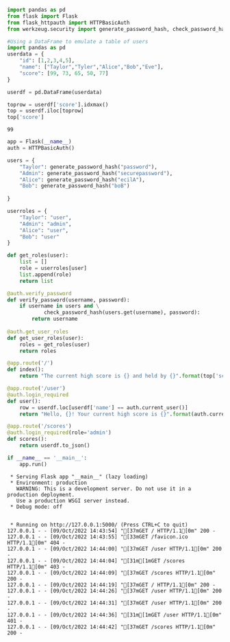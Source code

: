 ```python
import pandas as pd
from flask import Flask
from flask_httpauth import HTTPBasicAuth
from werkzeug.security import generate_password_hash, check_password_hash
```


```python
#Using a DataFrame to emulate a table of users
import pandas as pd
userdata = {
    "id": [1,2,3,4,5],
    "name": ["Taylor","Tyler","Alice","Bob","Eve"],
    "score": [99, 73, 65, 50, 77]    
}

userdf = pd.DataFrame(userdata)

toprow = userdf['score'].idxmax()
top = userdf.iloc[toprow]
top['score']
```




    99




```python
app = Flask(__name__)
auth = HTTPBasicAuth()

users = {
    "Taylor": generate_password_hash("password"),
    "Admin": generate_password_hash("securepassword"),
    "Alice": generate_password_hash("ecilA"),
    "Bob": generate_password_hash("boB")
    
}

userroles = {
    "Taylor": "user",
    "Admin": "admin",
    "Alice": "user",
    "Bob": "user"
}

def get_roles(user):
    list = []
    role = userroles[user]
    list.append(role)
    return list

@auth.verify_password
def verify_password(username, password):
    if username in users and \
            check_password_hash(users.get(username), password):
        return username
    
@auth.get_user_roles
def get_user_roles(user):
    roles = get_roles(user)    
    return roles

@app.route('/')
def index():
    return "The current high score is {} and held by {}".format(top['score'], top['name'])

@app.route('/user')
@auth.login_required
def user():
    row = userdf.loc[userdf['name'] == auth.current_user()]
    return "Hello, {}! Your current high score is {}".format(auth.current_user(), row['score'].values[0])

@app.route('/scores')
@auth.login_required(role='admin')
def scores():
    return userdf.to_json()

if __name__ == '__main__':
    app.run()
```

     * Serving Flask app "__main__" (lazy loading)
     * Environment: production
       WARNING: This is a development server. Do not use it in a production deployment.
       Use a production WSGI server instead.
     * Debug mode: off
    

     * Running on http://127.0.0.1:5000/ (Press CTRL+C to quit)
    127.0.0.1 - - [09/Oct/2022 14:43:54] "[37mGET / HTTP/1.1[0m" 200 -
    127.0.0.1 - - [09/Oct/2022 14:43:55] "[33mGET /favicon.ico HTTP/1.1[0m" 404 -
    127.0.0.1 - - [09/Oct/2022 14:44:00] "[37mGET /user HTTP/1.1[0m" 200 -
    127.0.0.1 - - [09/Oct/2022 14:44:04] "[31m[1mGET /scores HTTP/1.1[0m" 403 -
    127.0.0.1 - - [09/Oct/2022 14:44:09] "[37mGET /scores HTTP/1.1[0m" 200 -
    127.0.0.1 - - [09/Oct/2022 14:44:19] "[37mGET / HTTP/1.1[0m" 200 -
    127.0.0.1 - - [09/Oct/2022 14:44:26] "[37mGET /user HTTP/1.1[0m" 200 -
    127.0.0.1 - - [09/Oct/2022 14:44:31] "[37mGET /user HTTP/1.1[0m" 200 -
    127.0.0.1 - - [09/Oct/2022 14:44:36] "[31m[1mGET /user HTTP/1.1[0m" 401 -
    127.0.0.1 - - [09/Oct/2022 14:44:42] "[37mGET /scores HTTP/1.1[0m" 200 -
    


```python

```
